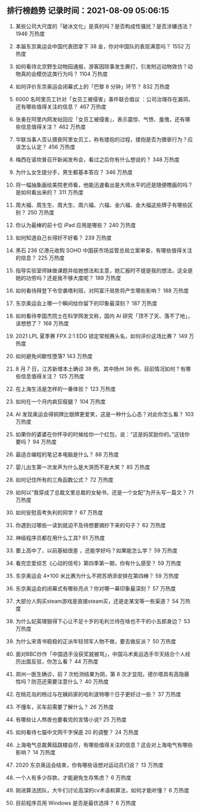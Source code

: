 
## 排行榜趋势 记录时间：2021-08-09 05:06:15
  
  1. 某些公司大尺度的「破冰文化」是真的吗？是否构成性骚扰？是否涉嫌违法？ 1946 万热度
    
  2. 本届东京奥运会中国代表团拿下 38 金，你对中国队的表现满意吗？ 1552 万热度
    
  3. 如何看待北京野生动物园通报，游客因琐事发生撕打，引发附近动物效仿？动物真的会模仿这类行为吗？ 1104 万热度
    
  4. 如何评价东京奥运会闭幕式上的「巴黎 8 分钟」环节？ 832 万热度
    
  5. 6000 名阿里员工针对「女员工被侵害」事件联合倡议 ：公司治理存在漏洞，还有哪些值得关注的信息？ 467 万热度
    
  6. 张勇在阿里内网发帖回应「女员工被侵害」，表示震惊、气愤、羞愧，还有哪些信息值得关注？ 462 万热度
    
  7. 华联当事人否认猥亵阿里女员工，称有搂抱的过程，搂抱是否为猥亵行为？应该怎么认定？ 456 万热度
    
  8. 梅西在诺坎普召开新闻发布会，看过之后你有什么想说的？ 348 万热度
    
  9. 为什么女生提分手，男生都基本答应？ 346 万热度
    
  10. 将一幅抽象画给美院老师看，他能迅速看出是大师水平的还是随便瞎画的吗？是如何看出来的？ 311 万热度
    
  11. 周大福、周生生、周大生、周六福、六福、金六福、金大福这些牌子有哪些区别？ 250 万热度
    
  12. 你认为最棒的前十位 iPad 应用是哪些？ 240 万热度
    
  13. 如何知道自己长得好不好看？ 239 万热度
    
  14. 黑石 236 亿港元收购 SOHO 中国获市场监管总局立案审查，有哪些值得关注的信息？ 225 万热度
    
  15. 指导实验室师妹做课题并给她想法和主意，她汇报时不提是我的想法，这全是她的功劳吗？还是我不够大度呢？ 189 万热度
    
  16. 如何看待拜登下令空袭塔利班，对阿富汗局势将产生哪些影响？ 188 万热度
    
  17. 东京奥运会上哪一个瞬间给你留下的印象最深刻？ 187 万热度
    
  18. 如何看待李国杰院士在科学网发文称，国内 AI 研究「顶不了天、落不了地」，该想想了？ 168 万热度
    
  19. 2021 LPL 夏季赛 FPX 2:1 EDG 锁定常规赛头名，如何评价这场比赛？ 149 万热度
    
  20. 如何避免间歇性堕落? 143 万热度
    
  21. 8 月 7 日，江苏新增本土确诊 38 例，其中扬州 36 例，目前情况如何？有哪些信息值得关注？ 125 万热度
    
  22. 在上海生活是怎样的一番体验？ 123 万热度
    
  23. 如何在一个月内疯狂瘦腿？ 104 万热度
    
  24. AI 发现奥运会得铜牌比银牌更爱笑，这是一种什么心态？对此你怎么看？ 103 万热度
    
  25. 如果你的婆婆在你怀孕的时候给你一个红包，说：“这是妈奖励你的。”这钱你要吗？ 94 万热度
    
  26. 最适合编程的笔记本电脑是什么？ 88 万热度
    
  27. 婴儿出生第一次发声为什么是大哭而不是大笑？ 85 万热度
    
  28. 如何记住所有的三角函数公式？ 72 万热度
    
  29. 如何以“我穿成了总裁文里总裁的女秘书，还是一个女配”为开头写一篇文？ 71 万热度
    
  30. 如何安慰高考失利的同学？ 67 万热度
    
  31. 你遇到过哪些一读到就迫不及待想要摘抄下来的句子？ 62 万热度
    
  32. 神级程序员都在用什么工具? 61 万热度
    
  33. 要上高中了，以前基础很差 ，还能学好吗？如果能怎么学？ 59 万热度
    
  34. 看完恋爱综艺《心动的信号》第四季第一期，你有什么感受？ 59 万热度
    
  35. 东京奥运会 4×100 米比赛为什么不把苏炳添安排在第四棒？ 59 万热度
    
  36. 东京奥运会的闭幕式有哪些亮点？你对哪一幕印象最深刻？ 57 万热度
    
  37. 大部分人购买steam游戏是直接steam买，还是走某宝等一些渠道？ 54 万热度
    
  38. 为什么妃英理狠得下心让不足十岁的毛利兰待在啥也不干的小五郎身边？ 53 万热度
    
  39. 为什么宋青书稳稳的正派年轻领军人物不做，要去做反派？ 50 万热度
    
  40. 面对BBC炒作「中国选手没获奖就被骂」，中国马术奥运选手华天结合个人经历出面反驳，你怎么看？ 44 万热度
    
  41. 郑州一医生确诊，前 7 次检测结果为阴，第 8 次才显阳，德尔塔具有高隐蔽性吗？防范还需要注意什么？ 40 万热度
    
  42. 在桃花岛的杨过与在姨妈家的哈利波特哪个日子更好过一些？ 37 万热度
    
  43. 不懂车，买车前需要了解什么？ 26 万热度
    
  44. 有哪些让人熬夜也要看完的言情小说? 25 万热度
    
  45. 如何看待七猫中文网千字保底 20 的调整？ 24 万热度
    
  46. 上海电气总裁黄瓯跳楼自尽，有哪些值得关注的信息？这会对上海电气有哪些影响？ 14 万热度
    
  47. 2020 东京奥运会结束，你有哪些话想对运动员们说？ 13 万热度
    
  48. 一个人有多少存款，才能避免生存焦虑？ 6 万热度
    
  49. 刚进算法团队，大牛们讨论高深的cv术语和算法，如何才能听懂？ 6 万热度
    
  50. 目前程序员用 Windows 是否是最优选择？ 6 万热度
    